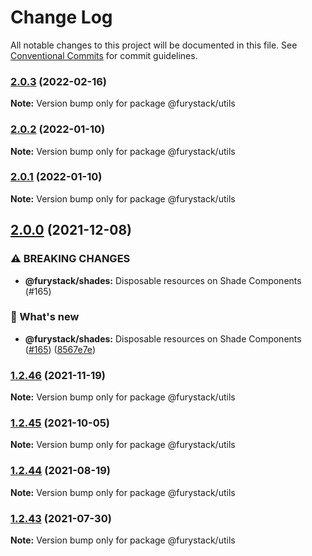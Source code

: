 # Change Log

All notable changes to this project will be documented in this file.
See [Conventional Commits](https://conventionalcommits.org) for commit guidelines.

### [2.0.3](https://github.com/furystack/furystack/compare/@furystack/utils@2.0.2...@furystack/utils@2.0.3) (2022-02-16)

**Note:** Version bump only for package @furystack/utils






### [2.0.2](https://github.com/furystack/furystack/compare/@furystack/utils@2.0.0...@furystack/utils@2.0.2) (2022-01-10)

**Note:** Version bump only for package @furystack/utils






### [2.0.1](https://github.com/furystack/furystack/compare/@furystack/utils@2.0.0...@furystack/utils@2.0.1) (2022-01-10)

**Note:** Version bump only for package @furystack/utils






## [2.0.0](https://github.com/furystack/furystack/compare/@furystack/utils@1.2.46...@furystack/utils@2.0.0) (2021-12-08)


### ⚠ BREAKING CHANGES

* **@furystack/shades:** Disposable resources on Shade Components (#165)

### 🚀 What's new

* **@furystack/shades:** Disposable resources on Shade Components ([#165](https://github.com/furystack/furystack/issues/165)) ([8567e7e](https://github.com/furystack/furystack/commit/8567e7e2e01cec232a5f4448dfc0833c1f183229))




### [1.2.46](https://github.com/furystack/furystack/compare/@furystack/utils@1.2.45...@furystack/utils@1.2.46) (2021-11-19)

**Note:** Version bump only for package @furystack/utils






### [1.2.45](https://github.com/furystack/furystack/compare/@furystack/utils@1.2.44...@furystack/utils@1.2.45) (2021-10-05)

**Note:** Version bump only for package @furystack/utils






### [1.2.44](https://github.com/furystack/furystack/compare/@furystack/utils@1.2.14...@furystack/utils@1.2.44) (2021-08-19)

**Note:** Version bump only for package @furystack/utils






### [1.2.43](https://github.com/furystack/furystack/compare/@furystack/utils@1.2.14...@furystack/utils@1.2.43) (2021-07-30)

**Note:** Version bump only for package @furystack/utils
